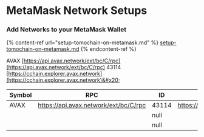 # MetaMask Network Setups

### Add Networks to your MetaMask Wallet

{% content-ref url="setup-tomochain-on-metamask.md" %}
[setup-tomochain-on-metamask.md](setup-tomochain-on-metamask.md)
{% endcontent-ref %}



AVAX [https://api.avax.network/ext/bc/C/rpc](https://api.avax.network/ext/bc/C/rpc) 43114 [https://cchain.explorer.avax.network](https://cchain.explorer.avax.network)&#x20;

<table><thead><tr><th>Symbol</th><th>RPC</th><th data-type="number">ID</th><th>Explorer</th></tr></thead><tbody><tr><td>AVAX</td><td><a href="https://api.avax.network/ext/bc/C/rpc">https://api.avax.network/ext/bc/C/rpc</a></td><td>43114</td><td><a href="https://cchain.explorer.avax.network">	https://cchain.explorer.avax.network/</a></td></tr><tr><td></td><td></td><td>null</td><td></td></tr><tr><td></td><td></td><td>null</td><td></td></tr></tbody></table>
